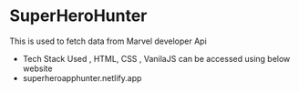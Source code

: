 # SuperHeroHunter
 This is used to fetch data from Marvel developer Api
 - Tech Stack Used , HTML, CSS , VanilaJS
can be accessed using below website
- superheroapphunter.netlify.app
